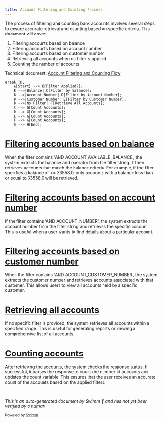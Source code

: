 ```yaml
---
title: Account Filtering and Counting Process
---
```

The process of filtering and counting bank accounts involves several steps to ensure accurate retrieval and counting based on specific criteria. This document will cover:

1. Filtering accounts based on balance
2. Filtering accounts based on account number
3. Filtering accounts based on customer number
4. Retrieving all accounts when no filter is applied
5. Counting the number of accounts

Technical document: <SwmLink doc-title="Account Filtering and Counting Flow">[Account Filtering and Counting Flow](/.swm/account-filtering-and-counting-flow.ryscof8m.sw.md)</SwmLink>

```mermaid
graph TD;
    A[Start] --> B{Filter Applied?};
    B -->|Balance| C[Filter by Balance];
    B -->|Account Number| D[Filter by Account Number];
    B -->|Customer Number| E[Filter by Customer Number];
    B -->|No Filter| F[Retrieve All Accounts];
    C --> G[Count Accounts];
    D --> G[Count Accounts];
    E --> G[Count Accounts];
    F --> G[Count Accounts];
    G --> H[End];
```

# [Filtering accounts based on balance](https://app.swimm.io/repos/Z2l0aHViJTNBJTNBY2ljcy1iYW5raW5nLXNhbXBsZS1hcHBsaWNhdGlvbi1jYnNhLUlCTS1EZW1vLUdQVCUzQSUzQVN3aW1tLURlbW8=/docs/ryscof8m#filtering-accounts-based-on-balance)

When the filter contains 'AND ACCOUNT_AVAILABLE_BALANCE', the system extracts the balance and operator from the filter string. It then retrieves accounts that match the balance criteria. For example, if the filter specifies a balance of <= 33558.0, only accounts with a balance less than or equal to 33558.0 will be retrieved.

# [Filtering accounts based on account number](https://app.swimm.io/repos/Z2l0aHViJTNBJTNBY2ljcy1iYW5raW5nLXNhbXBsZS1hcHBsaWNhdGlvbi1jYnNhLUlCTS1EZW1vLUdQVCUzQSUzQVN3aW1tLURlbW8=/docs/ryscof8m#filtering-accounts-based-on-account-number)

If the filter contains 'AND ACCOUNT_NUMBER', the system extracts the account number from the filter string and retrieves the specific account. This is useful when a user wants to find details about a particular account.

# [Filtering accounts based on customer number](https://app.swimm.io/repos/Z2l0aHViJTNBJTNBY2ljcy1iYW5raW5nLXNhbXBsZS1hcHBsaWNhdGlvbi1jYnNhLUlCTS1EZW1vLUdQVCUzQSUzQVN3aW1tLURlbW8=/docs/ryscof8m#filtering-accounts-based-on-customer-number)

When the filter contains 'AND ACCOUNT_CUSTOMER_NUMBER', the system extracts the customer number and retrieves accounts associated with that customer. This allows users to view all accounts held by a specific customer.

# [Retrieving all accounts](https://app.swimm.io/repos/Z2l0aHViJTNBJTNBY2ljcy1iYW5raW5nLXNhbXBsZS1hcHBsaWNhdGlvbi1jYnNhLUlCTS1EZW1vLUdQVCUzQSUzQVN3aW1tLURlbW8=/docs/ryscof8m#retrieving-all-accounts)

If no specific filter is provided, the system retrieves all accounts within a specified range. This is useful for generating reports or viewing a comprehensive list of all accounts.

# [Counting accounts](https://app.swimm.io/repos/Z2l0aHViJTNBJTNBY2ljcy1iYW5raW5nLXNhbXBsZS1hcHBsaWNhdGlvbi1jYnNhLUlCTS1EZW1vLUdQVCUzQSUzQVN3aW1tLURlbW8=/docs/ryscof8m#counting-accounts)

After retrieving the accounts, the system checks the response status. If successful, it parses the response to count the number of accounts and updates the count variable. This ensures that the user receives an accurate count of the accounts based on the applied filters.

&nbsp;

*This is an auto-generated document by Swimm 🌊 and has not yet been verified by a human*

<SwmMeta version="3.0.0" repo-id="Z2l0aHViJTNBJTNBY2ljcy1iYW5raW5nLXNhbXBsZS1hcHBsaWNhdGlvbi1jYnNhLUlCTS1EZW1vLUdQVCUzQSUzQVN3aW1tLURlbW8=" repo-name="cics-banking-sample-application-cbsa-IBM-Demo-GPT"><sup>Powered by [Swimm](/)</sup></SwmMeta>
